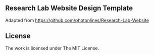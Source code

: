
## Research Lab Website Design Template

Adapted from https://github.com/photonlines/Research-Lab-Website

## License

The work is licensed under The MIT License.
